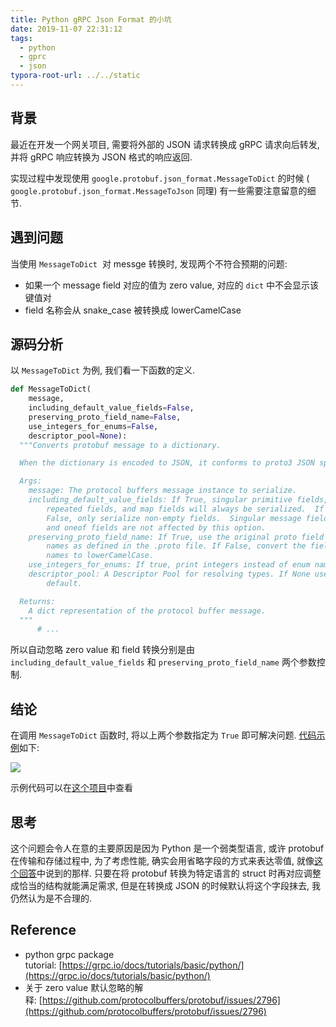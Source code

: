 ```yaml
---
title: Python gRPC Json Format 的小坑
date: 2019-11-07 22:31:12
tags:
  - python
  - gprc
  - json
typora-root-url: ../../static
---
```

## 背景

最近在开发一个网关项目, 需要将外部的 JSON 请求转换成 gRPC 请求向后转发, 并将 gRPC 响应转换为 JSON 格式的响应返回.

实现过程中发现使用 `google.protobuf.json_format.MessageToDict` 的时候 ( `google.protobuf.json_format.MessageToJson` 同理) 有一些需要注意留意的细节.

## 遇到问题

当使用 `MessageToDict`  对 messge 转换时, 发现两个不符合预期的问题:

- 如果一个 message field 对应的值为 zero value, 对应的 `dict` 中不会显示该键值对
- field 名称会从 snake_case 被转换成 lowerCamelCase

## 源码分析

以 `MessageToDict` 为例, 我们看一下函数的定义.

```python
def MessageToDict(
    message,
    including_default_value_fields=False,
    preserving_proto_field_name=False,
    use_integers_for_enums=False,
    descriptor_pool=None):
  """Converts protobuf message to a dictionary.

  When the dictionary is encoded to JSON, it conforms to proto3 JSON spec.

  Args:
    message: The protocol buffers message instance to serialize.
    including_default_value_fields: If True, singular primitive fields,
        repeated fields, and map fields will always be serialized.  If
        False, only serialize non-empty fields.  Singular message fields
        and oneof fields are not affected by this option.
    preserving_proto_field_name: If True, use the original proto field
        names as defined in the .proto file. If False, convert the field
        names to lowerCamelCase.
    use_integers_for_enums: If true, print integers instead of enum names.
    descriptor_pool: A Descriptor Pool for resolving types. If None use the
        default.

  Returns:
    A dict representation of the protocol buffer message.
  """
      # ...
```

所以自动忽略 zero value 和 field 转换分别是由 `including_default_value_fields` 和 `preserving_proto_field_name` 两个参数控制.

## 结论

在调用 `MessageToDict` 函数时, 将以上两个参数指定为 `True` 即可解决问题. [代码示例](https://github.com/jtr109/zero-value-in-protos/blob/master/example.ipynb)如下:

![](python-grpc-json-format/1570964227734-2317f63a-ba36-476a-8a80-58947a84aac4.png)

示例代码可以在[这个项目](https://github.com/jtr109/zero-value-in-protos)中查看

## 思考

这个问题会令人在意的主要原因是因为 Python 是一个弱类型语言, 或许 protobuf 在传输和存储过程中, 为了考虑性能, 确实会用省略字段的方式来表达零值, 就像[这个回答](https://github.com/protocolbuffers/protobuf/issues/2796#issuecomment-284872746)中说到的那样. 只要在将 protobuf 转换为特定语言的 struct 时再对应调整成恰当的结构就能满足需求, 但是在转换成 JSON 的时候默认将这个字段抹去, 我仍然认为是不合理的.

## Reference

- python grpc package tutorial: [https://grpc.io/docs/tutorials/basic/python/](https://grpc.io/docs/tutorials/basic/python/)
- 关于 zero value 默认忽略的解释: [https://github.com/protocolbuffers/protobuf/issues/2796](https://github.com/protocolbuffers/protobuf/issues/2796)

